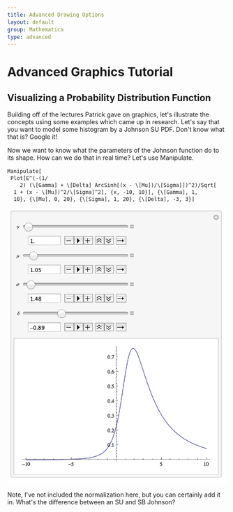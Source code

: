 ```yaml
---
title: Advanced Drawing Options
layout: default
group: Mathematica
type: advanced
---
```


# Advanced Graphics Tutorial
## Visualizing a Probability Distribution Function
Building off of the lectures Patrick gave on graphics, let's
illustrate the concepts using some examples which came up in
research. Let's say that you want to model some histogram by
a Johnson SU PDF. Don't know what that is? Google it!

Now we want to know what the parameters of the Johnson function
do to its shape. How can we do that in real time? Let's use
Manipulate.

``` mma
Manipulate[
 Plot[E^(-(1/
    2) (\[Gamma] + \[Delta] ArcSinh[(x - \[Mu])/\[Sigma]])^2)/Sqrt[
  1 + (x - \[Mu])^2/\[Sigma]^2], {x, -10, 10}], {\[Gamma], 1, 
  10}, {\[Mu], 0, 20}, {\[Sigma], 1, 20}, {\[Delta], -3, 3}]
```

![Manipulate of Johnson](/mathematica/media/johnson_manipulate.png "Johnson Function using Manipulate")

Note, I've not included the normalization here, but you can certainly add it in.
What's the difference between an SU and SB Johnson?

##